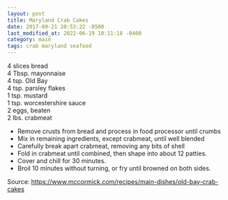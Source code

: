 ```yaml
---
layout: post
title: Maryland Crab Cakes
date: 2017-09-21 20:53:22 -0500
last_modified_at: 2022-06-19 10:11:18 -0400
category: main
tags: crab maryland seafood
---
```

4 slices bread  
4 Tbsp. mayonnaise  
4 tsp. Old Bay  
4 tsp. parsley flakes  
1 tsp. mustard  
1 tsp. worcestershire sauce  
2 eggs, beaten  
2 lbs. crabmeat  

  * Remove crusts from bread and process in food processor until crumbs
  * Mix in remaining ingredients, except crabmeat, until well blended
  * Carefully break apart crabmeat, removing any bits of shell
  * Fold in crabmeat until combined, then shape into about 12 patties.
  * Cover and chill for 30 minutes.
  * Broil 10 minutes without turning, or fry until browned on both sides.

Source: https://www.mccormick.com/recipes/main-dishes/old-bay-crab-cakes  
